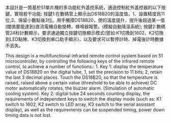 本設計是一箇基於51單片機的多功能紅外遙控系統，通過控制紅外遙控器的以下按鍵，實現若干功能:
按鍵1:在數碼管上顯示出DS18B20的溫度值，1、設置精度爲11位;2、保留小數點後3位。用手觸摸DS18B20，使的溫度提升，提升後超過某一值(閾值要能達到)直流電機自動旋轉，蜂鳴器報警。(模擬自動降溫系統);
按鍵2:數碼管24秒計數顯示，要求通過獨立按鍵切換顯示模式(譬如:K1切換到1602、K2切換到LED點陣、K3切換到串口助手顯示)，以及要求可以暫停計時、掉電後計時數據不丟失。

This design is a multifunctional infrared remote control system based on 51 microcontroller, by controlling the following keys of the infrared remote control, to achieve a number of functions:: 1.
Key 1: display the temperature value of DS18B20 on the digital tube, 1, set the precision to 11 bits; 2, retain the last 3 decimal places. Touch the DS18B20, so that the temperature is raised, raised above a certain value (threshold to be able to achieve) DC motor automatically rotates, the buzzer alarm. (Simulation of automatic cooling system).
Key 2: digital tube 24 seconds counting display, the requirements of independent keys to switch the display mode (such as: K1 switch to 1602, K2 switch to LED array, K3 switch to the serial assistant display), as well as the requirements can be suspended timing, power down timing data is not lost.